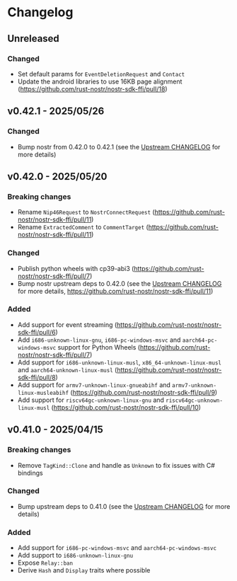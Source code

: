 # Changelog

<!-- All notable changes to this project will be documented in this file. -->

<!-- The format is based on [Keep a Changelog](https://keepachangelog.com/en/1.1.0/), -->
<!-- and this project adheres to [Semantic Versioning](https://semver.org/spec/v2.0.0.html). -->

<!-- Template

## Unreleased

### Breaking changes

### Changed

### Added

### Fixed

### Removed

### Deprecated

-->

## Unreleased

### Changed

- Set default params for `EventDeletionRequest` and `Contact`
- Update the android libraries to use 16KB page alignment (https://github.com/rust-nostr/nostr-sdk-ffi/pull/18)

## v0.42.1 - 2025/05/26

### Changed

- Bump nostr from 0.42.0 to 0.42.1 (see the [Upstream CHANGELOG] for more details)

## v0.42.0 - 2025/05/20

### Breaking changes

- Rename `Nip46Request` to `NostrConnectRequest` (https://github.com/rust-nostr/nostr-sdk-ffi/pull/11)
- Rename `ExtractedComment` to `CommentTarget` (https://github.com/rust-nostr/nostr-sdk-ffi/pull/11)

### Changed

- Publish python wheels with cp39-abi3 (https://github.com/rust-nostr/nostr-sdk-ffi/pull/7)
- Bump nostr upstream deps to 0.42.0 (see the [Upstream CHANGELOG] for more details, https://github.com/rust-nostr/nostr-sdk-ffi/pull/11)

### Added

- Add support for event streaming (https://github.com/rust-nostr/nostr-sdk-ffi/pull/6)
- Add `i686-unknown-linux-gnu`, `i686-pc-windows-msvc` and `aarch64-pc-windows-msvc` support for Python Wheels (https://github.com/rust-nostr/nostr-sdk-ffi/pull/7)
- Add support for `i686-unknown-linux-musl`, `x86_64-unknown-linux-musl` and `aarch64-unknown-linux-musl` (https://github.com/rust-nostr/nostr-sdk-ffi/pull/8)
- Add support for `armv7-unknown-linux-gnueabihf` and `armv7-unknown-linux-musleabihf` (https://github.com/rust-nostr/nostr-sdk-ffi/pull/9)
- Add support for `riscv64gc-unknown-linux-gnu` and `riscv64gc-unknown-linux-musl` (https://github.com/rust-nostr/nostr-sdk-ffi/pull/10)

## v0.41.0 - 2025/04/15

### Breaking changes

- Remove `TagKind::Clone` and handle as `Unknown` to fix issues with C# bindings

### Changed

- Bump upstream deps to 0.41.0 (see the [Upstream CHANGELOG] for more details)

### Added

- Add support for `i686-pc-windows-msvc` and `aarch64-pc-windows-msvc`
- Add support to `i686-unknown-linux-gnu`
- Expose `Relay::ban`
- Derive `Hash` and `Display` traits where possible

<!-- Links -->
[Upstream CHANGELOG]: https://github.com/rust-nostr/nostr/blob/master/CHANGELOG.md
